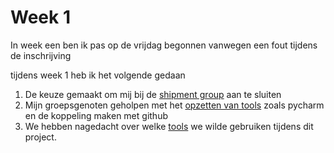 # Week 1
In week een ben ik pas op de vrijdag begonnen vanwegen een fout tijdens de inschrijving

tijdens week 1 heb ik het volgende gedaan
1. De keuze gemaakt om mij bij de [shipment group](https://github.com/KB-74/portfolio/blob/master/job/week1.md#project-keuze) aan te sluiten
2. Mijn groepsgenoten geholpen met het [opzetten van tools](https://github.com/KB-74/portfolio/blob/master/job/week1.md#project-keuze) zoals pycharm en de koppeling maken met github
3. We hebben nagedacht over welke [tools](https://github.com/KB-74/portfolio/blob/master/job/week1.md#tools) we wilde gebruiken tijdens dit project.
